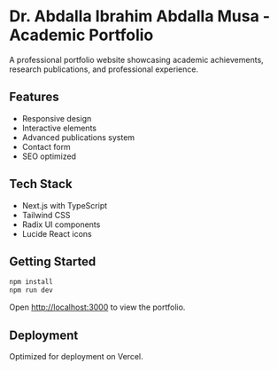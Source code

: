 # Dr. Abdalla Ibrahim Abdalla Musa - Academic Portfolio

A professional portfolio website showcasing academic achievements, research publications, and professional experience.

## Features

- Responsive design
- Interactive elements
- Advanced publications system
- Contact form
- SEO optimized

## Tech Stack

- Next.js with TypeScript
- Tailwind CSS
- Radix UI components
- Lucide React icons

## Getting Started

```bash
npm install
npm run dev
```

Open [http://localhost:3000](http://localhost:3000) to view the portfolio.

## Deployment

Optimized for deployment on Vercel.

